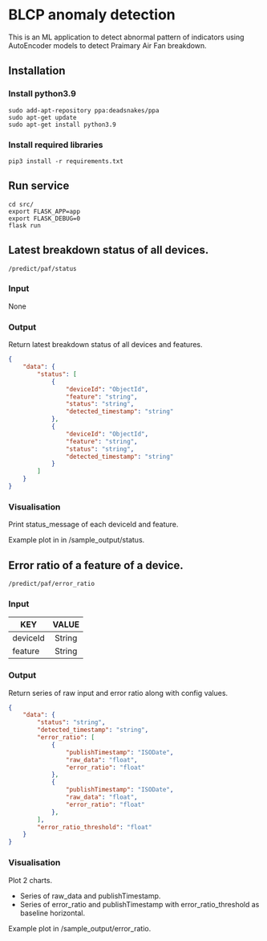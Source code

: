 # BLCP anomaly detection
This is an ML application to detect abnormal pattern of indicators using AutoEncoder models to detect Praimary Air Fan breakdown.

## Installation
### Install python3.9
```
sudo add-apt-repository ppa:deadsnakes/ppa
sudo apt-get update
sudo apt-get install python3.9
```
### Install required libraries
```
pip3 install -r requirements.txt
```

## Run service
```
cd src/
export FLASK_APP=app
export FLASK_DEBUG=0
flask run
```

## Latest breakdown status of all devices.
```
/predict/paf/status
```
### Input
None

### Output
Return latest breakdown status of all devices and features.
```json
{
    "data": {
        "status": [
            {
                "deviceId": "ObjectId",
                "feature": "string",
                "status": "string",
                "detected_timestamp": "string"
            },
            {
                "deviceId": "ObjectId",
                "feature": "string",
                "status": "string",
                "detected_timestamp": "string"
            }
        ]
    }
}
```
### Visualisation
Print status_message of each deviceId and feature.

Example plot in in /sample_output/status.

## Error ratio of a feature of a device.
```
/predict/paf/error_ratio
```
### Input
| KEY       | VALUE     |
| --------- |:---------:|
| deviceId    | String    |
| feature | String   |

### Output
Return series of raw input and error ratio along with config values.
```json
{
    "data": {
        "status": "string",
        "detected_timestamp": "string",
        "error_ratio": [
            {
                "publishTimestamp": "ISODate",
                "raw_data": "float",
                "error_ratio": "float"
            },
            {
                "publishTimestamp": "ISODate",
                "raw_data": "float",
                "error_ratio": "float"
            },        
        ],
        "error_ratio_threshold": "float"
    }
}
```
### Visualisation
Plot 2 charts.
 - Series of raw_data and publishTimestamp.
 - Series of error_ratio and publishTimestamp with error_ratio_threshold as baseline horizontal.

Example plot in /sample_output/error_ratio.